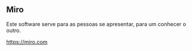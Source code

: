 ## Miro

Este software serve para as pessoas se apresentar, para um conhecer o outro.

https://miro.com